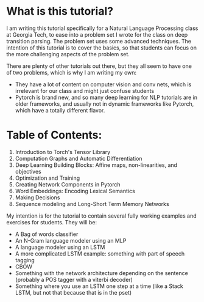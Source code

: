 # What is this tutorial?
I am writing this tutorial specifically for a Natural Language Processing class at Georgia Tech, to ease into a problem set I wrote for the class on deep transition parsing.
The problem set uses some advanced techniques.  The intention of this tutorial is to cover the basics, so that students can focus on the more challenging aspects of the problem set.

There are plenty of other tutorials out there, but they all seem to have one of two problems, which is why I am writing my own:
* They have a lot of content on computer vision and conv nets, which is irrelevant for our class and might just confuse students
* Pytorch is brand new, and so many deep learning for NLP tutorials are in older frameworks, and usually not in dynamic frameworks like Pytorch, which have a totally different flavor.

# Table of Contents:
1. Introduction to Torch's Tensor Library
2. Computation Graphs and Automatic Differentiation
3. Deep Learning Building Blocks: Affine maps, non-linearities, and objectives
4. Optimization and Training
5. Creating Network Components in Pytorch
6. Word Embeddings: Encoding Lexical Semantics
7. Making Decisions
8. Sequence modeling and Long-Short Term Memory Networks

My intention is for the tutorial to contain several fully working examples and exercises for students.  They will be:

* A Bag of words classifier
* An N-Gram language modeler using an MLP
* A language modeler using an LSTM
* A more complicated LSTM example: something with part of speech tagging
* CBOW
* Something with the network architecture depending on the sentence (probably a POS tagger with a viterbi decoder)
* Something where you use an LSTM one step at a time (like a Stack LSTM, but not that because that is in the pset)
